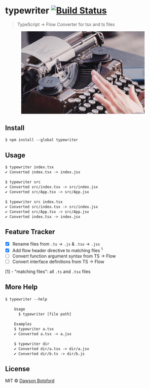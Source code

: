# typewriter [![Build Status](https://travis-ci.org/dawsbot/typewriter.svg?branch=master)](https://travis-ci.org/dawsbot/typewriter)

> TypeScript -> Flow Converter for tsx and ts files

<p align="center">
  <img src="./media/typewriter.jpg" title="typewriter" width="400px"/>
</p>

## Install

```
$ npm install --global typewriter
```

## Usage
```
$ typewriter index.tsx
✔ Converted index.tsx -> index.jsx

$ typewriter src
✔ Converted src/index.tsx -> src/index.jsx
✔ Converted src/App.tsx -> src/App.jsx

$ typewriter src index.tsx
✔ Converted src/index.tsx -> src/index.jsx
✔ Converted src/App.tsx -> src/App.jsx
✔ Converted index.tsx -> index.jsx
```

## Feature Tracker

- [x] Rename files from `.ts` -> `.js` & `.tsx` -> `.jsx`
- [x] Add flow header directive to matching files <sup>1</sup>
- [ ] Convert function argument syntax from TS -> Flow
- [ ] Convert interface definitions from TS -> Flow

[1] - "matching files": all `.ts` and `.tsx` files

## More Help

```
$ typewriter --help

	Usage
	  $ typewriter [file path]

	Examples
    $ typewriter a.tsx
    ✔ Converted a.tsx -> a.jsx

    $ typewriter dir
    ✔ Converted dir/a.tsx -> dir/a.jsx
    ✔ Converted dir/b.ts -> dir/b.js
```

## License

MIT © [Dawson Botsford](https://dawsbot.com)
